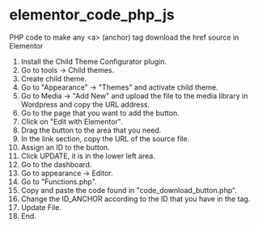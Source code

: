 # elementor_code_php_js
PHP code to make any &lt;a> (anchor) tag download the href source in Elementor

1. Install the Child Theme Configurator plugin.
2. Go to tools -> Child themes.
3. Create child theme.
4. Go to "Appearance" -> "Themes" and activate child theme.
5. Go to Media -> "Add New" and upload the file to the media library in Wordpress and copy the URL address.
6. Go to the page that you want to add the button.
7. Click on "Edit with Elementor".
8. Drag the button to the area that you need.
9. In the link section, copy the URL of the source file.
10. Assign an ID to the button.
11. Click UPDATE, it is in the lower left area.
12. Go to the dashboard.
13. Go to appearance -> Editor.
14. Go to "Functions.php".
14. Copy and paste the code found in "code_download_button.php".
15. Change the ID_ANCHOR according to the ID that you have in the <a> tag.
16. Update File.
17. End.